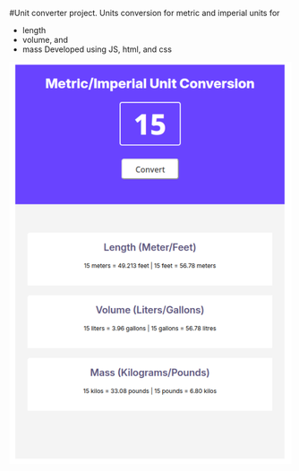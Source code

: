 #Unit converter project.
Units conversion for metric and imperial units for 
- length
- volume, and
- mass
Developed using JS, html, and css

![metric converter](image.png)